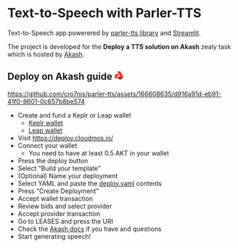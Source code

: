# Text-to-Speech with Parler-TTS
Text-to-Speech app powerered by [parler-tts library](https://github.com/huggingface/parler-tts) and [Streamlit](https://streamlit.io/).

The project is developed for the **Deploy a TTS solution on Akash** zealy task which is hosted by [Akash](https://zealy.io/cw/akashnetwork/questboard).

## Deploy on Akash guide <img src="./assets/akash-logo.png" alt="drawing" width=20 height=20/> 



https://github.com/cro7nis/parler-tts/assets/166608635/d916a91d-eb91-41f0-8601-0c657b8be574



- Create and fund a Keplr or Leap wallet
  - [Keplr wallet](https://akash.network/docs/getting-started/token-and-wallets/#keplr-wallet)
  - [Leap wallet](https://akash.network/docs/getting-started/token-and-wallets/#leap-cosmos-wallet)
- Visit https://deploy.cloudmos.io/
- Connect your wallet
  - You need to have at least 0.5 AKT in your wallet
- Press the deploy button
- Select "Build your template"
- (Optional) Name your deployment
- Select YAML and paste the [deploy.yaml](deploy.yaml) contents
- Press "Create Deployment"
- Accept wallet transaction
- Review bids and select provider
- Accept provider transaction
- Go to LEASES and press the URI
- Check the [Akash docs](https://akash.network/docs/deployments/cloudmos-deploy/) if you have and questions
- Start generating speech!
